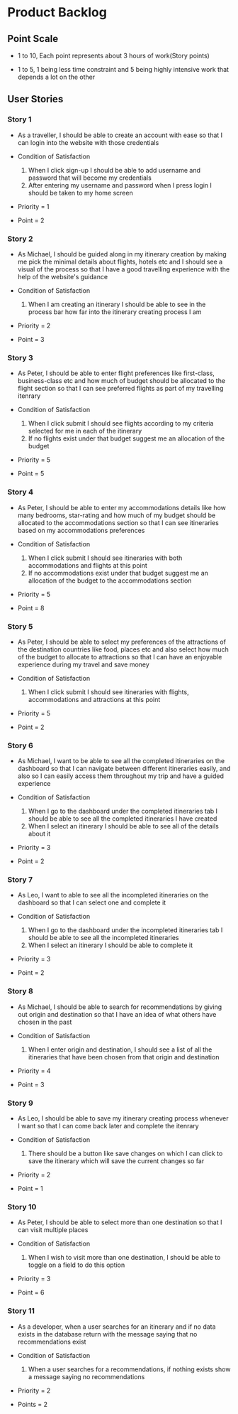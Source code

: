 # Product Backlog

## Point Scale

 - 1 to 10, Each point represents about 3 hours of work(Story points)

 - 1 to 5, 1 being less time constraint and 5 being highly intensive work that depends a lot on the other

## User Stories

### Story 1

- As a traveller, I should be able to create an account with ease so that I can login into the website with those credentials

- Condition of Satisfaction
    1. When I click sign-up I should be able to add username and password that will become my credentials
    2. After entering my username and password when I press login I should be taken to my home screen

- Priority = 1
- Point = 2

### Story 2

- As Michael, I should be guided along in my itinerary creation by making me pick the minimal details about flights, hotels etc and I should see a visual of the process so that I have a good travelling experience with the help of the website's guidance

- Condition of Satisfaction
    1. When I am creating an itinerary I should be able to see in the process bar how far into the itinerary creating process I am

- Priority = 2
- Point = 3

### Story 3

- As Peter, I should be able to enter flight preferences like first-class, business-class etc and how much of budget should be allocated to the flight section so that I can see preferred flights as part of my travelling itenrary

- Condition of Satisfaction
    1. When I click submit I should see flights according to my criteria selected for me in each of the itinerary
    2. If no flights exist under that budget suggest me an allocation of the budget

- Priority = 5
- Point = 5

### Story 4

- As Peter, I should be able to enter my accommodations details like how many bedrooms, star-rating and how much of my budget should be allocated to the accommodations section so that I can see itineraries based on my accommodations preferences

- Condition of Satisfaction
    1. When I click submit I should see itineraries with both accommodations and flights at this point
    2. If no accommodations exist under that budget suggest me an allocation of the budget to the accommodations section

- Priority = 5
- Point = 8

### Story 5

- As Peter, I should be able to select my preferences of the attractions of the destination countries like food, places etc and also select how much of the budget to allocate to attractions so that I can have an enjoyable experience during my travel and save money

- Condition of Satisfaction
    1. When I click submit I should see itineraries with flights, accommodations and attractions at this point

- Priority = 5
- Point = 2

### Story 6

- As Michael, I want to be able to see all the completed itineraries on the dashboard so that I can navigate between different itineraries easily, and also so I can easily access them throughout my trip and have a guided experience 

- Condition of Satisfaction
    1. When I go to the dashboard under the completed itineraries tab I should be able to see all the completed itineraries I have created
    2. When I select an itinerary I should be able to see all of the details about it  

- Priority = 3
- Point = 2

### Story 7

- As Leo, I want to able to see all the incompleted itineraries on the dashboard so that I can select one and complete it

- Condition of Satisfaction
    1. When I go to the dashboard under the incompleted itineraries tab I should be able to see all the incompleted itineraries
    2. When I select an itinerary I should be able to complete it

- Priority = 3
- Point = 2

### Story 8

- As Michael, I should be able to search for recommendations by giving out origin and destination so that I have an idea of what others have chosen in the past

- Condition of Satisfaction
    1. When I enter origin and destination, I should see a list of all the itineraries that have been chosen from that origin and destination

- Priority = 4
- Point = 3

### Story 9

- As Leo, I should be able to save my itinerary creating process whenever I want so that I can come back later and complete the itenrary

- Condition of Satisfaction
    1. There should be a button like save changes on which I can click to save the itinerary which will save the current changes so far

- Priority = 2
- Point = 1

### Story 10

- As Peter, I should be able to select more than one destination so that I can visit multiple places

- Condition of Satisfaction
    1. When I wish to visit more than one destination, I should be able to toggle on a field to do this option

- Priority = 3
- Point = 6

### Story 11

- As a developer, when a user searches for an itinerary and if no data exists in the database return with the message saying that no recommendations exist

- Condition of Satisfaction
    1. When a user searches for a recommendations, if nothing exists show a message saying no recommendations
    
- Priority = 2
- Points = 2
